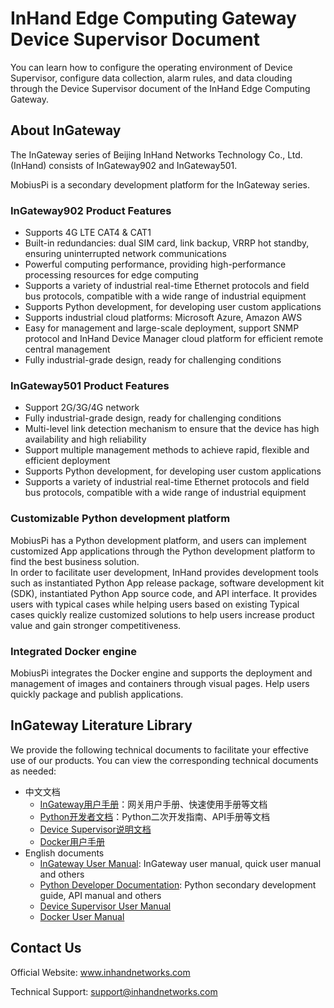 # InHand Edge Computing Gateway Device Supervisor Document
You can learn how to configure the operating environment of Device Supervisor, configure data collection, alarm rules, and data clouding through the Device Supervisor document of the InHand Edge Computing Gateway.

## About InGateway
The InGateway series of Beijing InHand Networks Technology Co., Ltd. (InHand) consists of InGateway902 and InGateway501.

MobiusPi is a secondary development platform for the InGateway series.  <br/>

### InGateway902 Product Features
- Supports 4G LTE CAT4 & CAT1
- Built-in redundancies: dual SIM card, link backup, VRRP hot standby, ensuring uninterrupted network communications
- Powerful computing performance, providing high-performance processing resources for edge computing
- Supports a variety of industrial real-time Ethernet protocols and field bus protocols, compatible with a wide range of industrial equipment
- Supports Python development, for developing user custom applications
- Supports industrial cloud platforms: Microsoft Azure, Amazon AWS
- Easy for management and large-scale deployment, support SNMP protocol and InHand Device Manager cloud platform for efficient remote central management
- Fully industrial-grade design, ready for challenging conditions
  
### InGateway501 Product Features
- Support 2G/3G/4G network
- Fully industrial-grade design, ready for challenging conditions
- Multi-level link detection mechanism to ensure that the device has high availability and high reliability
- Support multiple management methods to achieve rapid, flexible and efficient deployment
- Supports Python development, for developing user custom applications
- Supports a variety of industrial real-time Ethernet protocols and field bus protocols, compatible with a wide range of industrial equipment
  
### Customizable Python development platform
MobiusPi has a Python development platform, and users can implement customized App applications through the Python development platform to find the best business solution. <br/>
In order to facilitate user development, InHand provides development tools such as instantiated Python App release package, software development kit (SDK), instantiated Python App source code, and API interface. It provides users with typical cases while helping users based on existing Typical cases quickly realize customized solutions to help users increase product value and gain stronger competitiveness.

### Integrated Docker engine
MobiusPi integrates the Docker engine and supports the deployment and management of images and containers through visual pages. Help users quickly package and publish applications.

## InGateway Literature Library
We provide the following technical documents to facilitate your effective use of our products. You can view the corresponding technical documents as needed:
- 中文文档
  - [InGateway用户手册](http://manual.ig.inhand.com.cn/zh_CN/latest/)：网关用户手册、快速使用手册等文档
  - [Python开发者文档](http://sdk.ig.inhand.com.cn/zh_CN/latest/)：Python二次开发指南、API手册等文档
  - [Device Supervisor说明文档](http://app.ig.inhand.com.cn/zh_CN/latest/)
  - [Docker用户手册](http://docker.ig.inhand.com.cn/zh_CN/latest/)
- English documents
  - [InGateway User Manual](http://manual.ig.inhandnetworks.com/en/latest/): InGateway user manual, quick user manual and others
  - [Python Developer Documentation](http://sdk.ig.inhandnetworks.com/en/latest/): Python secondary development guide, API manual and others
  - [Device Supervisor User Manual](http://app.ig.inhandnetworks.com/en/latest/)
  - [Docker User Manual](http://docker.ig.inhandnetworks.com/en/latest/)


## Contact Us
Official Website: www.inhandnetworks.com  

Technical Support: support@inhandnetworks.com
